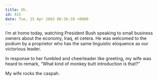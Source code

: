 ```yaml
---
title: Uh.
id: 415
date: Tue, 15 Apr 2003 08:36:39 +0000
---
```


I’m at home today, watching President Bush speaking to small business owners about the economy, Iraq, et cetera. He was welcomed to the podium by a proprietor who has the same linguistic eloquence as our victorious leader.  

In response to her fumbled and cheerleader like greeting, my wife was heard to remark, “What kind of monkey butt introduction is that?”  

My wife rocks the caspah.





